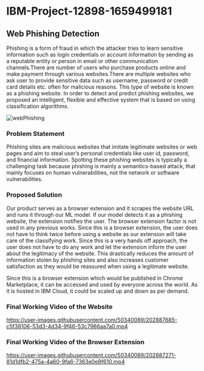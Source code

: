 # IBM-Project-12898-1659499181

## Web Phishing Detection
Phishing is a form of fraud in which the attacker tries to learn sensitive information such as login credentials or account information by sending as a reputable entity or person in email or other communication channels.There are number of users who purchase products online and make payment through various websites.There are multiple websites who ask user to provide sensitive data such as username, password or credit card details etc. often for malicious reasons. This type of website is known as a phishing website. In order to detect and predict phishing websites, we proposed an intelligent, flexible and effective system that is based on using classification  algorithms.

![webPhishing](https://user-images.githubusercontent.com/67002146/202891659-b48f3d9a-d0d1-4611-adae-1e93c01c18bc.jpeg)

### Problem Statement
Phishing sites are malicious websites that imitate legitimate websites or web pages and aim to steal user’s personal credentials like user id, password, and financial information. Spotting these phishing websites is typically a challenging task because phishing is mainly a semantics-based attack, that mainly focuses on human vulnerabilities, not the network or software vulnerabilities.

### Proposed Solution
Our product serves as a browser extension and it scrapes the website URL and runs it through our ML model. If our model detects it as a phishing website, the extension notifies the user. The browser extension factor is not used in any previous works. Since this is a browser extension, the user does not have to think twice before using a website as our extension will take care of the classifying work. Since this is a very hands off approach, the user does not have to do any work and let the extension inform the user about the legitimacy of the website. This drastically reduces the amount of information stolen by phishing sites and also increases customer satisfaction as they would be reassured when using a legitimate website.
 
Since this is a browser extension which would be published in Chrome Marketplace, it can be accessed and used by everyone across the world. As it is hosted in IBM Cloud, it could be scaled up and down as per demand.


### Final Working Video of the Website
https://user-images.githubusercontent.com/50340089/202887685-c5f38106-53d3-4d34-9f46-53c7966aa7a0.mp4


### Final Working Video of the Browser Extension
https://user-images.githubusercontent.com/50340089/202887271-81d1dfb2-475a-4a60-9fa6-7363e0e8f610.mp4
